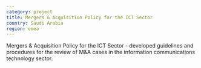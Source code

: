 ```yaml
---
category: project
title: Mergers & Acquisition Policy for the ICT Sector 
country: Saudi Arabia
region: emea
---
```

Mergers & Acquisition Policy for the ICT Sector - developed guidelines and procedures for the review of M&A cases in the information communications technology sector. 